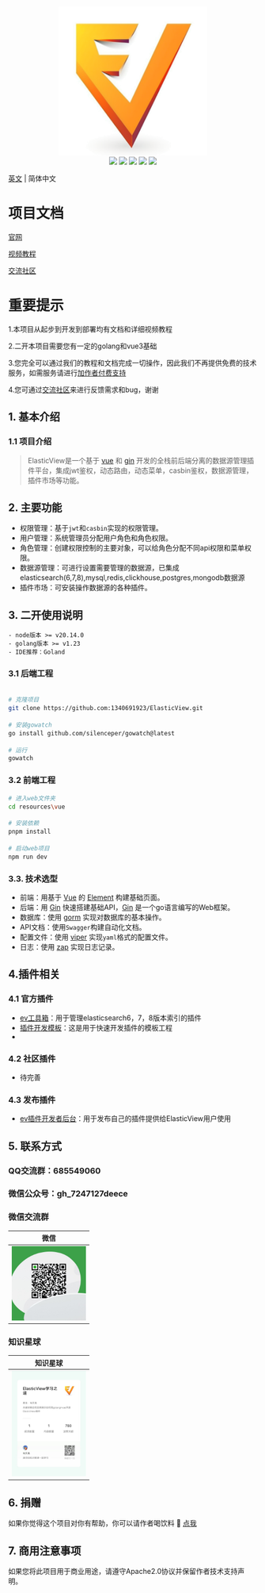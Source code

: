 
<div align=center>
<img src="https://raw.githubusercontent.com/1340691923/ElasticView/c01b67cf1f97fb543d4513d1b6a4a7eac20a8387/resources/vue/src/assets/logo.png" width="300" height="300" />
</div>
<div align=center>
<img src="https://img.shields.io/badge/golang-1.23-blue"/>
<img src="https://img.shields.io/badge/gin-1.10-lightBlue"/>
<img src="https://img.shields.io/badge/vue-3.4.31-brightgreen"/>
<img src="https://img.shields.io/badge/element--plus-2.7.6-green"/>
<img src="https://img.shields.io/badge/gorm-1.25.7-red"/>
</div>

 [英文](./README.md) | 简体中文 

# 项目文档
[官网](http://www.elastic-view.cn) 

[视频教程](https://www.bilibili.com/video/BV12tDDYWEP2/?vd_source=d03eb2249d8310afce3f5b90c6081bb3)

[交流社区](https://txc.qq.com/products/666253)


# 重要提示

1.本项目从起步到开发到部署均有文档和详细视频教程

2.二开本项目需要您有一定的golang和vue3基础

3.您完全可以通过我们的教程和文档完成一切操作，因此我们不再提供免费的技术服务，如需服务请进行[加作者付费支持](https://raw.githubusercontent.com/1340691923/ElasticView/main/resources/show_img/weixin.jpg)

4.您可通过[交流社区](https://txc.qq.com/products/666253)来进行反馈需求和bug，谢谢

## 1. 基本介绍

### 1.1 项目介绍

> ElasticView是一个基于 [vue](https://vuejs.org) 和 [gin](https://gin-gonic.com) 开发的全栈前后端分离的数据源管理插件平台，集成jwt鉴权，动态路由，动态菜单，casbin鉴权，数据源管理，插件市场等功能。


## 2. 主要功能

- 权限管理：基于`jwt`和`casbin`实现的权限管理。
- 用户管理：系统管理员分配用户角色和角色权限。
- 角色管理：创建权限控制的主要对象，可以给角色分配不同api权限和菜单权限。
- 数据源管理：可进行设置需要管理的数据源，已集成 elasticsearch(6,7,8),mysql,redis,clickhouse,postgres,mongodb数据源
- 插件市场：可安装操作数据源的各种插件。

## 3. 二开使用说明

```
- node版本 >= v20.14.0
- golang版本 >= v1.23
- IDE推荐：Goland
```

### 3.1 后端工程


```bash

# 克隆项目
git clone https://github.com:1340691923/ElasticView.git

# 安装gowatch
go install github.com/silenceper/gowatch@latest

# 运行
gowatch

```

### 3.2 前端工程

```bash
# 进入web文件夹
cd resources\vue

# 安装依赖
pnpm install

# 启动web项目
npm run dev
```

### 3.3. 技术选型

- 前端：用基于 [Vue](https://vuejs.org) 的 [Element](https://github.com/ElemeFE/element) 构建基础页面。
- 后端：用 [Gin](https://gin-gonic.com/) 快速搭建基础API，[Gin](https://gin-gonic.com/) 是一个go语言编写的Web框架。
- 数据库：使用 [gorm](http://gorm.cn) 实现对数据库的基本操作。
- API文档：使用`Swagger`构建自动化文档。
- 配置文件：使用 [viper](https://github.com/spf13/viper) 实现`yaml`格式的配置文件。
- 日志：使用 [zap](https://github.com/uber-go/zap) 实现日志记录。

## 4.插件相关

### 4.1 官方插件
-  [ev工具箱](https://github.com/1340691923/ev-tools)：用于管理elasticsearch6，7，8版本索引的插件
-  [插件开发模板](https://github.com/1340691923/eve-plugin-vue3-template)：这是用于快速开发插件的模板工程
-  
### 4.2 社区插件
- 待完善

### 4.3 发布插件
-  [ev插件开发者后台](http://dev.elastic-view.cn)：用于发布自己的插件提供给ElasticView用户使用


## 5. 联系方式



### QQ交流群：685549060

### 微信公众号：gh_7247127deece

### 微信交流群
| 微信 |
|  :---:  | 
| <img width="150" src="https://raw.githubusercontent.com/1340691923/ElasticView/main/resources/show_img/weixin.jpg"> 

### 知识星球
| 知识星球 |
|  :---:  | 
| <img width="150" src="https://raw.githubusercontent.com/1340691923/ElasticView/refs/heads/master/resources/vue/src/assets/zsxq.jpg"> 


## 6. 捐赠

如果你觉得这个项目对你有帮助，你可以请作者喝饮料 :tropical_drink: [点我](http://www.elastic-view.cn/suporrt.html)

## 7. 商用注意事项

如果您将此项目用于商业用途，请遵守Apache2.0协议并保留作者技术支持声明。
